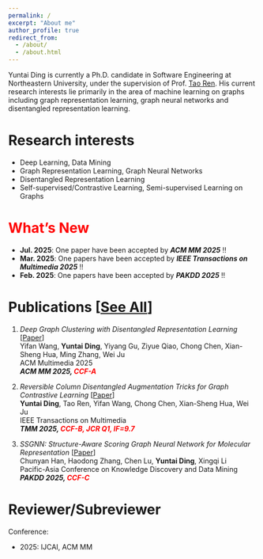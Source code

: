 ```yaml
---
permalink: /
excerpt: "About me"
author_profile: true
redirect_from: 
  - /about/
  - /about.html
---
```


Yuntai Ding is currently a Ph.D. candidate in Software Engineering at Northeastern University, under the supervision of Prof. [Tao Ren](http://faculty.neu.edu.cn/rentao/zh_CN/zdylm/391833/list/index.htm). His current research interests lie primarily in the area of machine learning on graphs including graph representation learning, graph neural networks and disentangled representation learning.

Research interests
======
* Deep Learning, Data Mining
* Graph Representation Learning, Graph Neural Networks
* Disentangled Representation Learning
* Self-supervised/Contrastive Learning, Semi-supervised Learning on Graphs

<span style="color:red">What’s New</span>
=====
* **Jul. 2025**: One paper have been accepted by ***ACM MM 2025*** !!
* **Mar. 2025**: One papers have been accepted by ***IEEE Transactions on Multimedia 2025*** !!
* **Feb. 2025**: One papers have been accepted by ***PAKDD 2025*** !!

Publications [[See All](https://BBDing-DYT.github.io/publications/)]
=====

1. *Deep Graph Clustering with Disentangled Representation Learning* [[Paper]()] <br>
Yifan Wang, **Yuntai Ding**, Yiyang Gu, Ziyue Qiao, Chong Chen, Xian-Sheng Hua, Ming Zhang, Wei Ju <br>
ACM Multimedia 2025 <br>
***ACM MM 2025, <span style="color:red">CCF-A</span>***
   
2.  *Reversible Column Disentangled Augmentation Tricks for Graph Contrastive Learning* [[Paper]()] <br>
**Yuntai Ding**, Tao Ren, Yifan Wang, Chong Chen, Xian-Sheng Hua, Wei Ju <br>
IEEE Transactions on Multimedia <br>
***TMM 2025, <span style="color:red">CCF-B, JCR Q1, IF=9.7</span>***

3.  *SSGNN: Structure-Aware Scoring Graph Neural Network for Molecular Representation* [[Paper](https://link.springer.com/chapter/10.1007/978-981-96-8298-0_6)] <br>
Chunyan Han, Haodong Zhang, Chen Lu, **Yuntai Ding**, Xingqi Li <br>
Pacific-Asia Conference on Knowledge Discovery and Data Mining <br>
***PAKDD 2025, <span style="color:red">CCF-C</span>***

Reviewer/Subreviewer
=====
Conference:
* 2025: IJCAI, ACM MM
